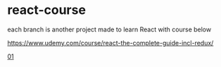 # react-course

each branch is another project made to learn React with course below

https://www.udemy.com/course/react-the-complete-guide-incl-redux/

[01](https://github.com/containedx/react-course/tree/01)
